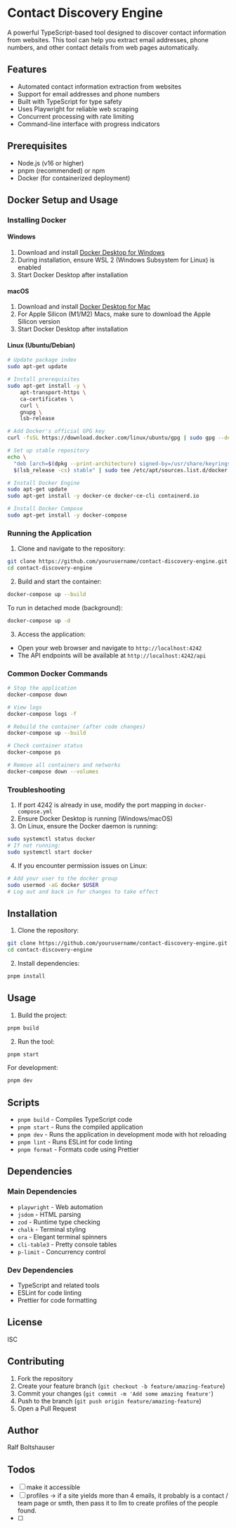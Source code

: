 # Contact Discovery Engine

A powerful TypeScript-based tool designed to discover contact information from websites. This tool can help you extract email addresses, phone numbers, and other contact details from web pages automatically.

## Features

- Automated contact information extraction from websites
- Support for email addresses and phone numbers
- Built with TypeScript for type safety
- Uses Playwright for reliable web scraping
- Concurrent processing with rate limiting
- Command-line interface with progress indicators

## Prerequisites

- Node.js (v16 or higher)
- pnpm (recommended) or npm
- Docker (for containerized deployment)

## Docker Setup and Usage

### Installing Docker

#### Windows
1. Download and install [Docker Desktop for Windows](https://www.docker.com/products/docker-desktop)
2. During installation, ensure WSL 2 (Windows Subsystem for Linux) is enabled
3. Start Docker Desktop after installation

#### macOS
1. Download and install [Docker Desktop for Mac](https://www.docker.com/products/docker-desktop)
2. For Apple Silicon (M1/M2) Macs, make sure to download the Apple Silicon version
3. Start Docker Desktop after installation

#### Linux (Ubuntu/Debian)
```bash
# Update package index
sudo apt-get update

# Install prerequisites
sudo apt-get install -y \
    apt-transport-https \
    ca-certificates \
    curl \
    gnupg \
    lsb-release

# Add Docker's official GPG key
curl -fsSL https://download.docker.com/linux/ubuntu/gpg | sudo gpg --dearmor -o /usr/share/keyrings/docker-archive-keyring.gpg

# Set up stable repository
echo \
  "deb [arch=$(dpkg --print-architecture) signed-by=/usr/share/keyrings/docker-archive-keyring.gpg] https://download.docker.com/linux/ubuntu \
  $(lsb_release -cs) stable" | sudo tee /etc/apt/sources.list.d/docker.list > /dev/null

# Install Docker Engine
sudo apt-get update
sudo apt-get install -y docker-ce docker-ce-cli containerd.io

# Install Docker Compose
sudo apt-get install -y docker-compose
```

### Running the Application

1. Clone and navigate to the repository:
```bash
git clone https://github.com/yourusername/contact-discovery-engine.git
cd contact-discovery-engine
```

2. Build and start the container:
```bash
docker-compose up --build
```

To run in detached mode (background):
```bash
docker-compose up -d
```

3. Access the application:
- Open your web browser and navigate to `http://localhost:4242`
- The API endpoints will be available at `http://localhost:4242/api`

### Common Docker Commands

```bash
# Stop the application
docker-compose down

# View logs
docker-compose logs -f

# Rebuild the container (after code changes)
docker-compose up --build

# Check container status
docker-compose ps

# Remove all containers and networks
docker-compose down --volumes
```

### Troubleshooting

1. If port 4242 is already in use, modify the port mapping in `docker-compose.yml`
2. Ensure Docker Desktop is running (Windows/macOS)
3. On Linux, ensure the Docker daemon is running:
```bash
sudo systemctl status docker
# If not running:
sudo systemctl start docker
```

4. If you encounter permission issues on Linux:
```bash
# Add your user to the docker group
sudo usermod -aG docker $USER
# Log out and back in for changes to take effect
```

## Installation

1. Clone the repository:
```bash
git clone https://github.com/yourusername/contact-discovery-engine.git
cd contact-discovery-engine
```

2. Install dependencies:
```bash
pnpm install
```

## Usage

1. Build the project:
```bash
pnpm build
```

2. Run the tool:
```bash
pnpm start
```

For development:
```bash
pnpm dev
```

## Scripts

- `pnpm build` - Compiles TypeScript code
- `pnpm start` - Runs the compiled application
- `pnpm dev` - Runs the application in development mode with hot reloading
- `pnpm lint` - Runs ESLint for code linting
- `pnpm format` - Formats code using Prettier

## Dependencies

### Main Dependencies
- `playwright` - Web automation
- `jsdom` - HTML parsing
- `zod` - Runtime type checking
- `chalk` - Terminal styling
- `ora` - Elegant terminal spinners
- `cli-table3` - Pretty console tables
- `p-limit` - Concurrency control

### Dev Dependencies
- TypeScript and related tools
- ESLint for code linting
- Prettier for code formatting

## License

ISC

## Contributing

1. Fork the repository
2. Create your feature branch (`git checkout -b feature/amazing-feature`)
3. Commit your changes (`git commit -m 'Add some amazing feature'`)
4. Push to the branch (`git push origin feature/amazing-feature`)
5. Open a Pull Request

## Author

Ralf Boltshauser

## Todos
- [ ] make it accessible
- [ ] profiles -> if a site yields more than 4 emails, it probably is a contact / team page or smth, then pass it to llm to create profiles of the people found.
- [ ] 
